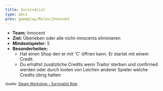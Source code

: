 ```yaml
---
title: Survivalist
type: docs
prev: gameplay/Roles/Innocent
---
```


- **Team:** Innocent
- **Ziel:** Überleben oder alle nicht-innocents eliminieren
- **Mindestspieler:** 5
- **Besonderheiten:**
  - Hat einen Shop den er mit 'C' öffnen kann. Er startet mit einem Credit.
  - Du erhältst zusätzliche Credits wenn Traitor sterben und confirmed werden oder durch looten von Leichen anderer Spieler welche Credits übrig hatten

<small>Quelle: [Steam Workshop - Survivalist Role](https://steamcommunity.com/sharedfiles/filedetails/?id=1357256725)</small>

